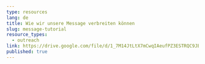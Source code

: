 ```yaml
---
type: resources
lang: de
title: Wie wir unsere Message verbreiten können
slug: message-tutorial
resource_types:
  - outreach
link: https://drive.google.com/file/d/1_7M14JtLtX7mCwqIAeufPZ3ESTRQC9JB/view
published: true
---
```

